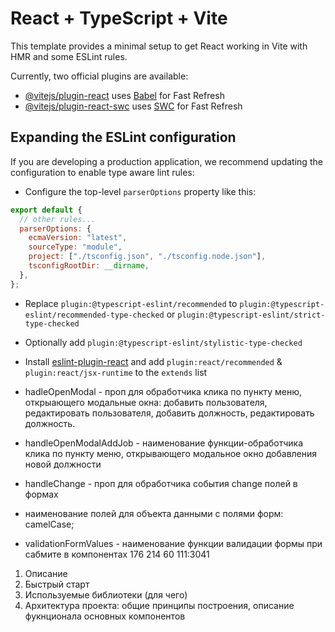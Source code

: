 # React + TypeScript + Vite

This template provides a minimal setup to get React working in Vite with HMR and some ESLint rules.

Currently, two official plugins are available:

- [@vitejs/plugin-react](https://github.com/vitejs/vite-plugin-react/blob/main/packages/plugin-react/README.md) uses [Babel](https://babeljs.io/) for Fast Refresh
- [@vitejs/plugin-react-swc](https://github.com/vitejs/vite-plugin-react-swc) uses [SWC](https://swc.rs/) for Fast Refresh

## Expanding the ESLint configuration

If you are developing a production application, we recommend updating the configuration to enable type aware lint rules:

- Configure the top-level `parserOptions` property like this:

```js
export default {
  // other rules...
  parserOptions: {
    ecmaVersion: "latest",
    sourceType: "module",
    project: ["./tsconfig.json", "./tsconfig.node.json"],
    tsconfigRootDir: __dirname,
  },
};
```

- Replace `plugin:@typescript-eslint/recommended` to `plugin:@typescript-eslint/recommended-type-checked` or `plugin:@typescript-eslint/strict-type-checked`
- Optionally add `plugin:@typescript-eslint/stylistic-type-checked`
- Install [eslint-plugin-react](https://github.com/jsx-eslint/eslint-plugin-react) and add `plugin:react/recommended` & `plugin:react/jsx-runtime` to the `extends` list

- hadleOpenModal - проп для обработчика клика по пункту меню, открыающего модальные окна: добавить пользователя, редактировать пользователя, добавить должность, редактировать должность.
- handleOpenModalAddJob - наименование функции-обработчика клика по пункту меню, открывающего модальное окно добавления новой должности
- handleChange - проп для обработчика события change полей в формах
- наименование полей для объекта данными с полями форм: camelCase;
- validationFormValues - наименование функции валидации формы при сабмите в компонентах 176 214 60 111:3041

1. Описание
2. Быстрый старт
3. Используемые библиотеки (для чего)
4. Архитектура проекта: общие принципы построения, описание фукнционала основных компонентов
